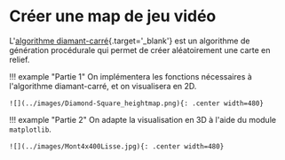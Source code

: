 # Créer une map de jeu vidéo

L'[algorithme diamant-carré](https://fr.wikipedia.org/wiki/Algorithme_Diamant-Carr%C3%A9){.target='_blank'} est un algorithme de génération procédurale qui permet de créer aléatoirement une carte en relief.

!!! example "Partie 1"
    On implémentera les fonctions nécessaires à l'algorithme diamant-carré, et on visualisera en 2D.

    ![](../images/Diamond-Square_heightmap.png){: .center width=480} 

!!! example "Partie 2"
    On adapte la visualisation en 3D à l'aide du module `matplotlib`.

    ![](../images/Mont4x400Lisse.jpg){: .center width=480} 
